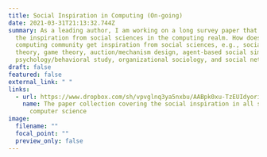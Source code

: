```yaml
---
title: Social Inspiration in Computing (On-going)
date: 2021-03-31T21:13:32.744Z
summary: As a leading author, I am working on a long survey paper that studies
  the inspiration from social sciences in the computing realm. How does the
  computing community get inspiration from social sciences, e.g., social choice
  theory, game theory, auction/mechanism design, agent-based social simulation,
  psychology/behavioral study, organizational sociology, and social networks?
draft: false
featured: false
external_link: " "
links:
  - url: https://www.dropbox.com/sh/vpvglnq3ya5nxbu/AABpk0xu-TzEUIdyori3xh3za?dl=0
    name: The paper collection covering the social inspiration in all subfields of
      computer science
image:
  filename: ""
  focal_point: ""
  preview_only: false
---
```

